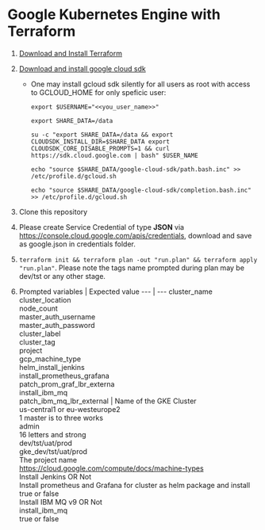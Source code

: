 # Google Kubernetes Engine with Terraform

1. [Download and Install Terraform](https://www.terraform.io/downloads.html)
2. [Download and install google cloud sdk](https://cloud.google.com/sdk/docs/downloads-interactive)
    * One may install gcloud sdk silently for all users as root with access to GCLOUD_HOME for only speficic user:

       `export $USERNAME="<<you_user_name>>"`

       `export SHARE_DATA=/data`

       `su -c "export SHARE_DATA=/data && export CLOUDSDK_INSTALL_DIR=$SHARE_DATA export CLOUDSDK_CORE_DISABLE_PROMPTS=1 && curl https://sdk.cloud.google.com | bash" $USER_NAME`

       `echo "source $SHARE_DATA/google-cloud-sdk/path.bash.inc" >> /etc/profile.d/gcloud.sh`

       `echo "source $SHARE_DATA/google-cloud-sdk/completion.bash.inc" >> /etc/profile.d/gcloud.sh`

3. Clone this repository
4. Please create Service Credential of type **JSON** via https://console.cloud.google.com/apis/credentials, download and save as google.json in credentials folder.
5. `terraform init && terraform plan -out "run.plan" && terraform apply "run.plan"`. Please note the tags name prompted during plan may be dev/tst or any other stage.
6. Prompted variables | Expected value 
--- | ---
cluster_name<br />cluster_location<br />node_count<br />master_auth_username<br />master_auth_password<br />cluster_label<br />cluster_tag<br />project<br />gcp_machine_type<br />helm_install_jenkins<br />install_prometheus_grafana<br />patch_prom_graf_lbr_externa<br />install_ibm_mq<br />patch_ibm_mq_lbr_external | Name of the GKE Cluster<br />us-central1 or eu-westeurope2<br />1 master is to three works<br />admin<br />16 letters and strong<br />dev/tst/uat/prod<br />gke_dev/tst/uat/prod<br />The project name<br />https://cloud.google.com/compute/docs/machine-types<br />Install Jenkins OR Not<br />Install prometheus and Grafana for cluster as helm package and install<br />true or false<br />Install IBM MQ v9 OR Not<br />install_ibm_mq<br />true or false
